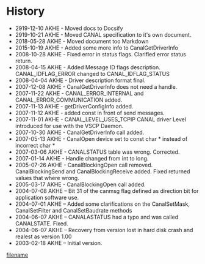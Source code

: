 # History

* 2919-12-10 AKHE - Moved docs to Docsify
* 2919-10-21 AKHE - Moved CANAL specification to it's own document.
* 2018-05-28 AKHE - Moved document too Markdown
* 2015-10-19 AKHE - Added some more info to CanalGetDriverInfo
* 2008-10-28 AKHE - Fixed error in status flags. Clarified error status return.
* 2008-04-15 AKHE - Added Message ID flags description. CANAL_IDFLAG_ERROR changed to CANAL_IDFLAG_STATUS
* 2008-04-04 AKHE - Driver description format final.
* 2007-12-08 AKHE - CanalGetDriverInfo does not need a handle.
* 2007-11-22 AKHE - CANAL_ERROR_INTERNAL and CANAL_ERROR_COMMUNICATION added.
* 2007-11-13 AKHE - getDriverConfigInfo added.
* 2007-11-12 AKHE - added const in front of send messages.
* 2007-11-01 AKHE - CANAL_LEVEL_USES_TCPIP CANAL driver Level introduced for use with the VSCP Daemon.
* 2007-10-30 AKHE - CanalGetDriverInfo call added.
* 2007-05-13 AKHE - CanalOpen device set to const char * instead of incorrect char *
* 2007-03-06 AKHE - CANALSTATUS table was wrong. Corrected.
* 2007-01-14 AKHE - Handle changed from int to long.
* 2005-07-26 AKHE - CanalBlockingOpen call removed. CanalBlockingSend and CanalBlockingReceive added. Fixed returned values that where wrong.
* 2005-03-17 AKHE - CanalBlockingOpen call added.
* 2004-07-08 AKHE – Bit 31 of the canmsg flag defined as direction bit for application software use.
* 2004-07-01 AKHE – Added some clarifications on the CanalSetMask, CanalSetFilter and 	CanalSetBaudrate methods
* 2004-06-07 AKHE – CANALASTATUS had a typo and was called CANALSTATE. Fixed.
* 2004-06-07 AKHE – Recovery from version lost in hard disk crash and realest as version 1.00
* 2003-02-18 AKHE – Initial version.

[filename](./bottom_copyright.md ':include')